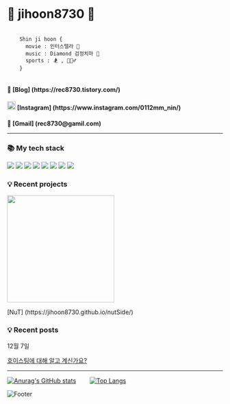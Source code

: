 <h1>🌈 jihoon8730 👻</h1>
<!-- <img src="https://user-images.githubusercontent.com/88140865/201810691-552ec0aa-5d46-4f68-8021-a085b5b840ba.jpeg" width="150px"/> -->
<pre>
  <code>
    Shin ji hoon {
      movie : 인터스텔라 🍿
      music : Diamond 검정치마 🎵
      sports : 🏂 , 🏃🏻‍♂️
    }
  </code>
</pre>

<h4>📜 [Blog] (https://rec8730.tistory.com/)</h4>
<h4><img src="https://user-images.githubusercontent.com/88140865/201811650-a36823dc-70dc-407b-a3b0-686d2cfde7ba.png"width="20px" />  [Instagram] (https://www.instagram.com/0112mm_nin/)</h4>
<h4>📧 [Gmail] (rec8730@gamil.com)
<hr />
  <h3>📚 My tech stack </h3>
 <div>
  <img src="https://img.shields.io/badge/HTML5-red?style=for-the-badge&logo=HTML5&logoColor=white">
  <img src="https://img.shields.io/badge/CSS3-blue?style=for-the-badge&logo=CSS3&logoColor=#white">
  <img src="https://img.shields.io/badge/Javascript-yellow?style=for-the-badge&logo=javascript&logoColor=white">
  <img src="https://img.shields.io/badge/TypeScript-white?style=for-the-badge&logo=TypeScript&logoColor">
  <img src="https://img.shields.io/badge/React-black?style=for-the-badge&logo=React&logoColor=#blue">
  <img src="https://img.shields.io/badge/SASS-pink?style=for-the-badge&logo=SASS&logoColor">
  <img src="https://img.shields.io/badge/Firebase-yellow?style=for-the-badge&logo=Firebase&logoColor=white">
  <img src="https://img.shields.io/badge/git-orange?style=for-the-badge&logo=Git&logoColor=white">
 </div>
 
 <div>
   <h3>💡 Recent projects</h3>
   <img src="https://user-images.githubusercontent.com/88140865/201818956-79ecb153-e1b4-4f85-a607-9053e73ad221.png" width="250px"/>
   <p>[NuT] (https://jihoon8730.github.io/nutSide/)</p>
   <h3>💡 Recent posts</h3>
   <p>12월 7일</p>
   <a href="https://rec8730.tistory.com/127"><p>호이스팅에 대해 알고 계신가요?</p></a>
 </div>
 
<hr />
  
   [![Anurag's GitHub stats](https://github-readme-stats.vercel.app/api?username=jihoon8730)](https://github.com/jihoon8730/github-readme-stats)  
   [![Top Langs](https://github-readme-stats.vercel.app/api/top-langs/?username=jihoon8730)](https://github.com/jihoon8730/github-readme-stats)
  
  ![Footer](https://capsule-render.vercel.app/api?type=waving&color=auto&height=200&section=footer)


